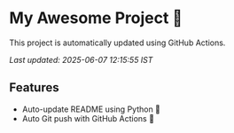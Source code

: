 # My Awesome Project 🚀

This project is automatically updated using GitHub Actions.

_Last updated: 2025-06-07 12:15:55 IST_

## Features
- Auto-update README using Python 🐍
- Auto Git push with GitHub Actions 🤖
